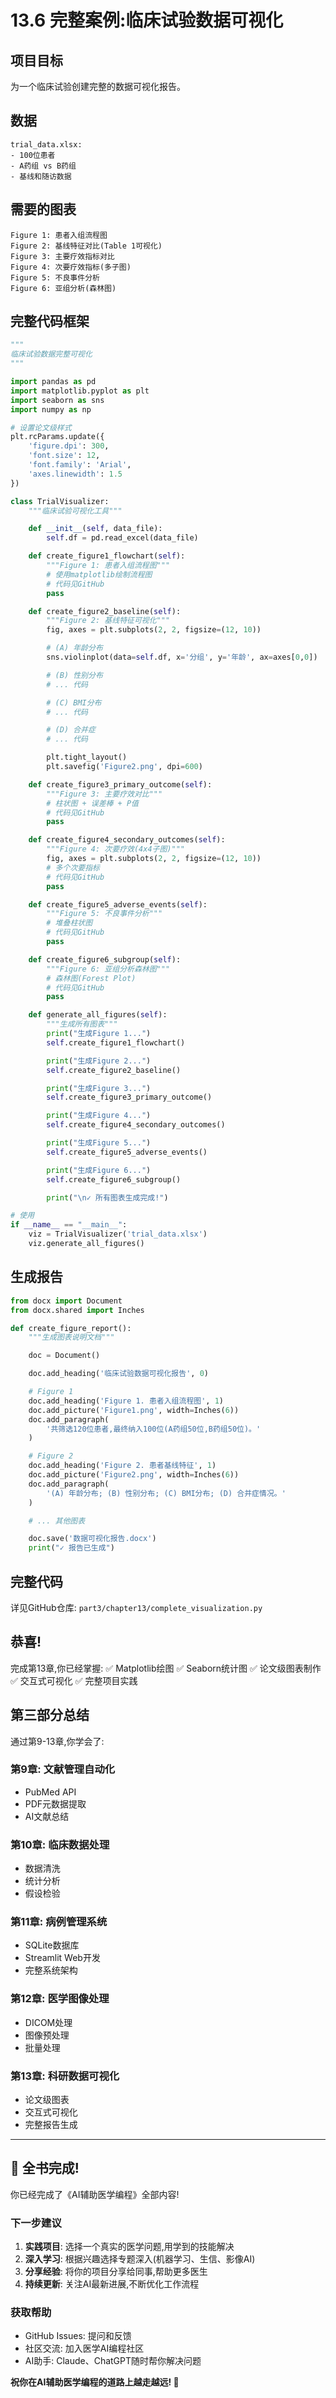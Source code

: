 # 13.6 完整案例:临床试验数据可视化

## 项目目标

为一个临床试验创建完整的数据可视化报告。

## 数据

```
trial_data.xlsx:
- 100位患者
- A药组 vs B药组
- 基线和随访数据
```

## 需要的图表

```
Figure 1: 患者入组流程图
Figure 2: 基线特征对比(Table 1可视化)
Figure 3: 主要疗效指标对比
Figure 4: 次要疗效指标(多子图)
Figure 5: 不良事件分析
Figure 6: 亚组分析(森林图)
```

## 完整代码框架

```python
"""
临床试验数据完整可视化
"""

import pandas as pd
import matplotlib.pyplot as plt
import seaborn as sns
import numpy as np

# 设置论文级样式
plt.rcParams.update({
    'figure.dpi': 300,
    'font.size': 12,
    'font.family': 'Arial',
    'axes.linewidth': 1.5
})

class TrialVisualizer:
    """临床试验可视化工具"""

    def __init__(self, data_file):
        self.df = pd.read_excel(data_file)

    def create_figure1_flowchart(self):
        """Figure 1: 患者入组流程图"""
        # 使用matplotlib绘制流程图
        # 代码见GitHub
        pass

    def create_figure2_baseline(self):
        """Figure 2: 基线特征可视化"""
        fig, axes = plt.subplots(2, 2, figsize=(12, 10))

        # (A) 年龄分布
        sns.violinplot(data=self.df, x='分组', y='年龄', ax=axes[0,0])

        # (B) 性别分布
        # ... 代码

        # (C) BMI分布
        # ... 代码

        # (D) 合并症
        # ... 代码

        plt.tight_layout()
        plt.savefig('Figure2.png', dpi=600)

    def create_figure3_primary_outcome(self):
        """Figure 3: 主要疗效对比"""
        # 柱状图 + 误差棒 + P值
        # 代码见GitHub
        pass

    def create_figure4_secondary_outcomes(self):
        """Figure 4: 次要疗效(4x4子图)"""
        fig, axes = plt.subplots(2, 2, figsize=(12, 10))
        # 多个次要指标
        # 代码见GitHub
        pass

    def create_figure5_adverse_events(self):
        """Figure 5: 不良事件分析"""
        # 堆叠柱状图
        # 代码见GitHub
        pass

    def create_figure6_subgroup(self):
        """Figure 6: 亚组分析森林图"""
        # 森林图(Forest Plot)
        # 代码见GitHub
        pass

    def generate_all_figures(self):
        """生成所有图表"""
        print("生成Figure 1...")
        self.create_figure1_flowchart()

        print("生成Figure 2...")
        self.create_figure2_baseline()

        print("生成Figure 3...")
        self.create_figure3_primary_outcome()

        print("生成Figure 4...")
        self.create_figure4_secondary_outcomes()

        print("生成Figure 5...")
        self.create_figure5_adverse_events()

        print("生成Figure 6...")
        self.create_figure6_subgroup()

        print("\n✓ 所有图表生成完成!")

# 使用
if __name__ == "__main__":
    viz = TrialVisualizer('trial_data.xlsx')
    viz.generate_all_figures()
```

## 生成报告

```python
from docx import Document
from docx.shared import Inches

def create_figure_report():
    """生成图表说明文档"""

    doc = Document()

    doc.add_heading('临床试验数据可视化报告', 0)

    # Figure 1
    doc.add_heading('Figure 1. 患者入组流程图', 1)
    doc.add_picture('Figure1.png', width=Inches(6))
    doc.add_paragraph(
        '共筛选120位患者,最终纳入100位(A药组50位,B药组50位)。'
    )

    # Figure 2
    doc.add_heading('Figure 2. 患者基线特征', 1)
    doc.add_picture('Figure2.png', width=Inches(6))
    doc.add_paragraph(
        '(A) 年龄分布; (B) 性别分布; (C) BMI分布; (D) 合并症情况。'
    )

    # ... 其他图表

    doc.save('数据可视化报告.docx')
    print("✓ 报告已生成")
```

## 完整代码

详见GitHub仓库: `part3/chapter13/complete_visualization.py`

## 恭喜!

完成第13章,你已经掌握:
✅ Matplotlib绘图
✅ Seaborn统计图
✅ 论文级图表制作
✅ 交互式可视化
✅ 完整项目实践

## 第三部分总结

通过第9-13章,你学会了:

### 第9章: 文献管理自动化
- PubMed API
- PDF元数据提取
- AI文献总结

### 第10章: 临床数据处理
- 数据清洗
- 统计分析
- 假设检验

### 第11章: 病例管理系统
- SQLite数据库
- Streamlit Web开发
- 完整系统架构

### 第12章: 医学图像处理
- DICOM处理
- 图像预处理
- 批量处理

### 第13章: 科研数据可视化
- 论文级图表
- 交互式可视化
- 完整报告生成

---

## 🎉 全书完成!

你已经完成了《AI辅助医学编程》全部内容!

### 下一步建议

1. **实践项目**: 选择一个真实的医学问题,用学到的技能解决
2. **深入学习**: 根据兴趣选择专题深入(机器学习、生信、影像AI)
3. **分享经验**: 将你的项目分享给同事,帮助更多医生
4. **持续更新**: 关注AI最新进展,不断优化工作流程

### 获取帮助

- GitHub Issues: 提问和反馈
- 社区交流: 加入医学AI编程社区
- AI助手: Claude、ChatGPT随时帮你解决问题

**祝你在AI辅助医学编程的道路上越走越远! 🚀**
